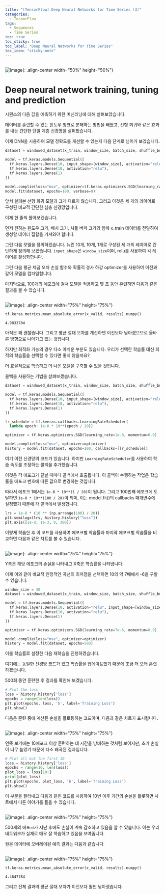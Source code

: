 ```yaml
---
title: "[TensorFlow] Deep Neural Networks for Time Series (3)"
categories:
  - TensorFlow
tags:
  - Sequences
  - Time Series
toc: true
toc_sticky: true
toc_label: "Deep Neural Networks for Time Series"
toc_icon: "sticky-note"
---
```


<br>![image](https://github.com/leechanwoo-kor/leechanwoo-kor.github.io/assets/55765292/141bbde2-afa6-4d8c-ac8a-50c7d70e8757){: .align-center width="50%" height="50%"}<br>

# Deep neural network training, tuning and prediction

시퀀스의 다음 값을 예측하기 위한 머신러닝에 대해 살펴보았습니다.

데이터를 훈련할 수 있는 윈도우 청크로 분해하는 방법을 배웠고, 선형 회귀와 같은 효과를 내는 간단한 단일 계층 신경망을 살펴봤습니다.

이제 DNN을 사용하여 모델 정확도를 개선할 수 있는지 다음 단계로 넘어가 보겠습니다.

```python
dataset = windowed_dataset(x_train, window_size, batch_size, shuffle_buffer_size)

model = tf.keras.models.Sequential([
  tf.keras.layers.Dense(10, input_shape=[window_size], activation="relu"),
  tf.keras.layers.Dense(10, activation="relu"),
  tf.keras.layers.Dense(1)
])

model.complie(loss="mse", optimizer=tf.keras.optimizers.SGD(learning_rate=1e-6, momentum=0.9))
model.fit(dataset, epochs=100, verbose=0)
```

앞서 살펴본 선형 회귀 모델과 크게 다르지 않습니다. 그리고 이것은 세 개의 레이어로 구성된 비교적 간단한 심층 신경망입니다.

이제 한 줄씩 풀어보겠습니다.

먼저 원하는 윈도우 크기, 배치 크기, 셔플 버퍼 크기와 함께 x_train 데이터를 전달하여 생성할 데이터 집합을 가져와야 합니다.

그런 다음 모델을 정의하겠습니다. 뉴런 10개, 10개, 1개로 구성된 세 개의 레이어로 간단하게 정의해 보겠습니다. `input_shape`은 `window_size`이며, relu를 사용하여 각 레이어를 활성화합니다.

그런 다음 평균 제곱 오차 손실 함수와 확률적 경사 하강 optimizer를 사용하여 이전과 같이 모델을 컴파일합니다.

마지막으로, 100개의 에포크에 걸쳐 모델을 적용하고 몇 초 동안 훈련하면 다음과 같은 결과를 볼 수 있습니다.

<br>![image](https://github.com/leechanwoo-kor/leechanwoo-kor.github.io/assets/55765292/7cdd296a-2984-4240-9e4d-6c6e03d1436d){: .align-center width="75%" height="75%"}<br>

```python
tf.keras.metrics.mean_absolute_error(x_valid, results).numpy()
```

```
4.9833784
```

아직은 꽤 괜찮습니다. 그리고 평균 절대 오차를 계산하면 이전보다 낮아졌으므로 올바른 방향으로 나아가고 있는 것입니다.

하지만 최적화 기능의 경우 다소 아쉬운 부분도 있습니다. 우리가 선택한 학습률 대신 최적의 학습률을 선택할 수 있다면 좋지 않을까요?

더 효율적으로 학습하고 더 나은 모델을 구축할 수 있을 것입니다.

콜백을 사용하는 기법을 살펴보겠습니다.

```python
dataset = windowed_dataset(x_train, window_size, batch_size, shuffle_buffer_size)

model = tf.keras.models.Sequential([
  tf.keras.layers.Dense(10, input_shape=[window_size], activation="relu"),
  tf.keras.layers.Dense(10, activation="relu"),
  tf.keras.layers.Dense(1)
])

lr_schedule = tf.keeras.callbacks.LearningRateScheduler(
  lambda epoch: 1e-8 * 10**(epoch / 20))

optimizer = tf.keras.optimizers.SGD(learning_rate=1e-8, momentum=0.9)

model.complie(loss="mse", optimizer=optimizer)
history = model.fit(dataset, epochs=100, callbacks=[lr_schedule])
```

여기 이전 신경망의 코드가 있습니다. 하지만 `LearningRateScheduler`를 사용하여 학습 속도를 조정하는 콜백을 추가했습니다.

이것은 각 에포크가 끝날 때마다 콜백에서 호출됩니다. 이 콜백이 수행하는 작업은 학습률을 에포크 번호에 따른 값으로 변경하는 것입니다.

따라서 에포크 1에서는 `1e-8 * 10**(1 / 20)`이 됩니다. 그리고 100번째 에포크에 도달하면 `1e-8 * 10**(100 / 20)`이 되며, 이는 model.fit()의 callbacks 매개변수에 설정했기 때문에 각 콜백에서 발생합니다.

```python
lrs = 1e-8 * (10 ** (np.arrange(100) / 20))
plt.semilogx(lrs, history.history["loss"])
plt.axis([1e-8, 1e-3, 0, 300])
```

이렇게 학습한 후 이 코드를 사용하여 에포크별 학습률과 마지막 에포크별 학습률을 비교하면 다음과 같은 차트를 볼 수 있습니다.

<br>![image](https://github.com/leechanwoo-kor/leechanwoo-kor.github.io/assets/55765292/77adca3c-3e34-46d7-be3a-f2d8f8b3fded){: .align-center width="75%" height="75%"}<br>

Y축은 해당 에포크의 손실을 나타내고 X축은 학습률을 나타냅니다.

이제 이와 같이 비교적 안정적인 곡선의 최저점을 선택하면 10의 약 7배에서 -6을 구할 수 있습니다.

```python
window_size = 30
dataset = windowed_dataset(x_train, window_size, batch_size, shuffle_buffer_size)

model = tf.keras.models.Sequential([
  tf.keras.layers.Dense(10, activation="relu", input_shape=[window_size]),
  tf.keras.layers.Dense(10, activation="relu"),
  tf.keras.layers.Dense(1)
])

optimizer = tf.keras.optimizers.SGD(learning_rate=7e-6, momentum=0.9)

model.complie(loss="mse", optimizer=optimizer)
history = model.fit(dataset, epochs=500)
```

이를 학습률로 설정한 다음 재학습을 진행하겠습니다.

여기에는 동일한 신경망 코드가 있고 학습률을 업데이트했기 때문에 조금 더 오래 훈련하겠습니다.

500회 동안 훈련한 후 결과를 확인해 보겠습니다.


```python
# Plot the loss
loss = history.history['loss']
epochs = range(len(loss))
plt.plot(epochs, loss, 'b', label='Training Loss')
plt.show()
```

다음은 훈련 중에 계산된 손실을 플로팅하는 코드이며, 다음과 같은 차트가 표시됩니다.

<br>![image](https://github.com/leechanwoo-kor/leechanwoo-kor.github.io/assets/55765292/eb5f461e-5915-4796-84d2-7acabb8b86a5){: .align-center width="75%" height="75%"}<br>

언뜻 보기에는 10에포크 이상 훈련하는 데 시간을 낭비하는 것처럼 보이지만, 초기 손실이 너무 높았기 때문에 다소 왜곡된 결과입니다.

```python
# Plot all but the first 10
loss = history.history['loss']
epochs = range(10, len(loss))
plot_loss = loss[10:]
print(plot_loss)
plt.plot(epochs, plot_loss, 'b', label='Training Loss')
plt.show()
```

이 부분을 잘라내고 다음과 같은 코드를 사용하여 10번 이후 기간의 손실을 플롯하면 차트에서 다른 이야기를 들을 수 있습니다.

<br>![image](https://github.com/leechanwoo-kor/leechanwoo-kor.github.io/assets/55765292/094010b8-314b-463f-bc28-dffe939a6c72){: .align-center width="75%" height="75%"}<br>

500개의 에포크가 지난 후에도 손실이 계속 감소하고 있음을 알 수 있습니다. 이는 우리 네트워크가 실제로 매우 잘 학습하고 있음을 보여줍니다.

원본 데이터에 오버레이된 예측 결과는 다음과 같습니다.

<br>![image](https://github.com/leechanwoo-kor/leechanwoo-kor.github.io/assets/55765292/02babc2d-4771-4bdf-9b75-299b5af813a1){: .align-center width="75%" height="75%"}<br>

```python
tf.keras.metrics.mean_absolute_error(x_valid, results).numpy()
```

```
4.4847784
```

그리고 전체 결과의 평균 절대 오차가 이전보다 훨씬 낮아졌습니다.